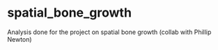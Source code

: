 # spatial_bone_growth
Analysis done for the project on spatial bone growth (collab with Phillip Newton)

